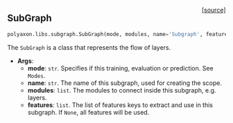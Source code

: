 <span style="float:right;">[[source]](https://github.com/polyaxon/polyaxon/blob/master/polyaxon/libs/subgraph.py#L18)</span>
## SubGraph

```python
polyaxon.libs.subgraph.SubGraph(mode, modules, name='Subgraph', features=None)
```

The `SubGraph` is a class that represents the flow of layers.

- __Args__:
	- __mode__: `str`. Specifies if this training, evaluation or prediction. See `Modes`.
	- __name__: `str`. The name of this subgraph, used for creating the scope.
	- __modules__: `list`.  The modules to connect inside this subgraph, e.g. layers.
	- __features__: `list`. The list of features keys to extract and use in this subgraph.
		If `None`, all features will be used.
